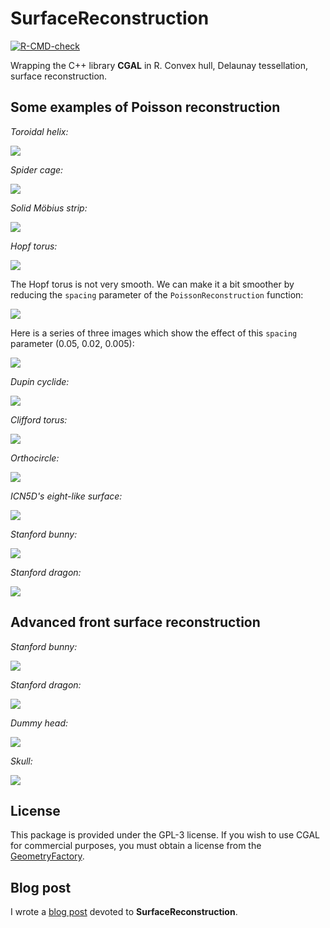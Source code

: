 # SurfaceReconstruction

<!-- badges: start -->
[![R-CMD-check](https://github.com/stla/SurfaceReconstruction/workflows/R-CMD-check/badge.svg)](https://github.com/stla/SurfaceReconstruction/actions)
<!-- badges: end -->

Wrapping the C++ library **CGAL** in R. Convex hull, Delaunay tessellation, surface reconstruction.

## Some examples of Poisson reconstruction

*Toroidal helix:*

![](https://raw.githubusercontent.com/stla/SurfaceReconstruction/master/inst/PoissonExamples/ToroidalHelix.png)

*Spider cage:*

![](https://raw.githubusercontent.com/stla/SurfaceReconstruction/master/inst/PoissonExamples/SpiderCage.png)

*Solid Möbius strip:*

![](https://raw.githubusercontent.com/stla/SurfaceReconstruction/master/inst/PoissonExamples/SolidMobiusStrip.png)

*Hopf torus:*

![](https://raw.githubusercontent.com/stla/SurfaceReconstruction/master/inst/PoissonExamples/HopfTorus.png)

The Hopf torus is not very smooth. We can make it a bit smoother by reducing 
the `spacing` parameter of the `PoissonReconstruction` function:

![](https://raw.githubusercontent.com/stla/SurfaceReconstruction/master/inst/PoissonExamples/HopfTorusMesh_spacing02.png)

Here is a series of three images which show the effect of this `spacing` 
parameter (0.05, 0.02, 0.005):

![](https://raw.githubusercontent.com/stla/SurfaceReconstruction/master/inst/PoissonExamples/SolidMobiusStrip_spacings.png)

*Dupin cyclide:*

![](https://raw.githubusercontent.com/stla/SurfaceReconstruction/master/inst/PoissonExamples/cyclide.png)

*Clifford torus:*

![](https://raw.githubusercontent.com/stla/SurfaceReconstruction/master/inst/PoissonExamples/CliffordTorus.gif)

*Orthocircle:*

![](https://raw.githubusercontent.com/stla/SurfaceReconstruction/master/inst/PoissonExamples/Orthocircle.png)

*ICN5D's eight-like surface:*

![](https://raw.githubusercontent.com/stla/SurfaceReconstruction/master/inst/PoissonExamples/ICN5D_eight.png)

*Stanford bunny:*

![](https://raw.githubusercontent.com/stla/SurfaceReconstruction/master/inst/PoissonExamples/StanfordBunny.png)

*Stanford dragon:*

![](https://raw.githubusercontent.com/stla/SurfaceReconstruction/master/inst/PoissonExamples/StanfordDragon.png)


## Advanced front surface reconstruction

*Stanford bunny:*

![](https://raw.githubusercontent.com/stla/SurfaceReconstruction/master/inst/AFSexamples/Bunny.png)

*Stanford dragon:*

![](https://raw.githubusercontent.com/stla/SurfaceReconstruction/master/inst/AFSexamples/StanfordDragon.png)

*Dummy head:*

![](https://raw.githubusercontent.com/stla/SurfaceReconstruction/master/inst/AFSexamples/DummyHead.png)

*Skull:*

![](https://raw.githubusercontent.com/stla/SurfaceReconstruction/master/inst/AFSexamples/Skull.png)


## License

This package is provided under the GPL-3 license. If you wish to use CGAL for 
commercial purposes, you must obtain a license from the 
[GeometryFactory](https://geometryfactory.com).


## Blog post

I wrote a [blog post](https://laustep.github.io/stlahblog/posts/SurfaceReconstruction.html) devoted to **SurfaceReconstruction**.
